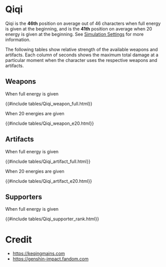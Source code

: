 # Qiqi

Qiqi is the **46th** position on average out of 46
characters when full energy is given at the beginning, and is the
**41th** position on average when 20 energy is given at the
beginning. See [Simulation Settings](./simulation_settings.md) for more
information.

The following tables show relative strength of the available weapons and
artifacts. Each column of seconds shows the maximum total damage at a
particular moment when the character uses the respective weapons and
artifacts.

## Weapons

When full energy is given

{{#include tables/Qiqi_weapon_full.html}}

When 20 energies are given

{{#include tables/Qiqi_weapon_e20.html}}

## Artifacts

When full energy is given

{{#include tables/Qiqi_artifact_full.html}}

When 20 energies are given

{{#include tables/Qiqi_artifact_e20.html}}

## Supporters

When full energy is given

{{#include tables/Qiqi_supporter_rank.html}}

# Credit

- <https://keqingmains.com>
- <https://genshin-impact.fandom.com>
